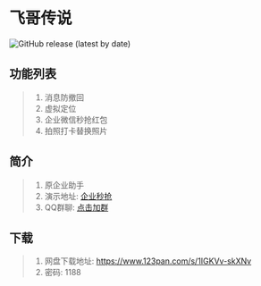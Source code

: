# 飞哥传说
<img alt="GitHub release (latest by date)" src="https://img.shields.io/github/v/release/Xposed-Modules-Repo/com.hello.world">

## 功能列表
> 1. 消息防撤回
> 2. 虚拟定位
> 3. 企业微信秒抢红包
> 4. 拍照打卡替换照片
## 简介
> 1. 原企业助手
> 2. 演示地址: [企业秒抢](https://www.bilibili.com/video/BV1V8411s7rA?share_source=copy_web&vd_source=5c3f0e5da4aa76034f7f4b7b13cbfffd)
> 3. QQ群聊: [点击加群](https://qm.qq.com/cgi-bin/qm/qr?k=LAB0TiBgmmk3VXLmsjoy5kQo3A57FLFL&jump_from=webapi&authKey=mK219NutEkVyWyPlHtG2YOgT6GQyTMN0hQ1fShQgta03YIeVJ3J5LrVnBUMgJye1)
## 下载
> 1. 网盘下载地址: https://www.123pan.com/s/1IGKVv-skXNv
> 2. 密码: 1188